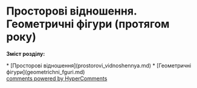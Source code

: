 <div id="hypercomments_widget" class="js-hypercomments-widget invisible"></div>

# Просторові відношення. Геометричні фігури (протягом року)

<p><b>Зміст розділу:</b></p>
   * [Просторові відношення](prostorovi_vidnoshennya.md)
   * [Геометричні фігури](geometrichni_fguri.md)

<div class="js-hypercomments-container">
    <a href="http://hypercomments.com" class="hc-link" title="comments widget">comments powered by HyperComments</a>
</div>